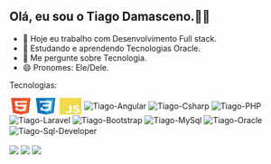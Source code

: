 ## Olá, eu sou o Tiago Damasceno.👋😄
- 🔭 Hoje eu trabalho com Desenvolvimento Full stack.
- 🌱 Estudando e aprendendo Tecnologias Oracle.
- 💬 Me pergunte sobre Tecnologia.
- 😄 Pronomes: Ele/Dele.
<p>Tecnologias:</p>
<div style="display: inline_block">
      <img align="center" alt="Tiago-HTML" height="30" width="40" src="https://raw.githubusercontent.com/devicons/devicon/master/icons/html5/html5-original.svg">
      <img align="center" alt="Tiago-CSS" height="30" width="40" src="https://raw.githubusercontent.com/devicons/devicon/master/icons/css3/css3-original.svg">
      <img align="center" alt="Tiago-JS" height="30" width="40" src="https://raw.githubusercontent.com/devicons/devicon/master/icons/javascript/javascript-plain.svg">
      <img align="center" alt="Tiago-Angular" height="30" width="40" src="https://cdn.jsdelivr.net/gh/devicons/devicon@latest/icons/angularjs/angularjs-original.svg">
      <img align="center" alt="Tiago-Csharp" height="30" width="40" src="https://cdn.jsdelivr.net/gh/devicons/devicon@latest/icons/csharp/csharp-original.svg">
      <img align="center" alt="Tiago-PHP" height="30" width="40" src="https://cdn.jsdelivr.net/gh/devicons/devicon/icons/php/php-original.svg">
      <img align="center" alt="Tiago-Laravel" height="30" width="40" src="https://cdn.jsdelivr.net/gh/devicons/devicon@latest/icons/laravel/laravel-original.svg" />
      <img align="center" alt="Tiago-Bootstrap" height="30" width="40" src="https://cdn.jsdelivr.net/gh/devicons/devicon/icons/bootstrap/bootstrap-original-wordmark.svg">
      <img align="center" alt="Tiago-MySql" height="30" width="40" src="https://cdn.jsdelivr.net/gh/devicons/devicon/icons/mysql/mysql-original-wordmark.svg">
      <img align="center" alt="Tiago-Oracle" height="30" width="40" src="https://cdn.jsdelivr.net/gh/devicons/devicon@latest/icons/oracle/oracle-original.svg">
      <img align="center" alt="Tiago-Sql-Developer" height="30" width="40" src="https://cdn.jsdelivr.net/gh/devicons/devicon@latest/icons/sqldeveloper/sqldeveloper-original.svg" />
</div>
<br>
<div> 
      <a href="https://www.instagram.com/_tiagodmc/" target="_blank"><img src="https://img.shields.io/badge/-Instagram-%23E4405F?style=for-the-badge&logo=instagram&logoColor=white" target="_blank"></a>
      <a href = "mailto:tiagodamascenogames@gmail.com"><img src="https://img.shields.io/badge/-Gmail-%23333?style=for-the-badge&logo=gmail&logoColor=white" target="_blank"></a>
      <a href="https://www.linkedin.com/in/tiago-damasceno/" target="_blank"><img src="https://img.shields.io/badge/-LinkedIn-%230077B5?style=for-the-badge&logo=linkedin&logoColor=white" target="_blank"></a> 
</div>



